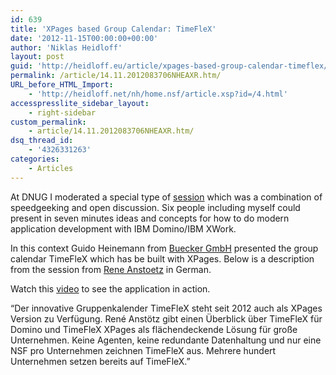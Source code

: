 ```yaml
---
id: 639
title: 'XPages based Group Calendar: TimeFleX'
date: '2012-11-15T00:00:00+00:00'
author: 'Niklas Heidloff'
layout: post
guid: 'http://heidloff.eu/article/xpages-based-group-calendar-timeflex/'
permalink: /article/14.11.2012083706NHEAXR.htm/
URL_before_HTML_Import:
    - 'http://heidloff.net/nh/home.nsf/article.xsp?id=/4.html'
accesspresslite_sidebar_layout:
    - right-sidebar
custom_permalink:
    - article/14.11.2012083706NHEAXR.htm/
dsq_thread_id:
    - '4326331263'
categories:
    - Articles
---
```


 At DNUG I moderated a special type of [session](http://dnug.de/dnug/dnugcms.nsf/id/3FBAEAA9EEEE0A29C1257A590055C458?Open&dl=DE) which was a combination of speedgeeking and open discussion. Six people including myself could present in seven minutes ideas and concepts for how to do modern application development with IBM Domino/IBM XWork.

 In this context Guido Heinemann from [Buecker GmbH](http://www.bueckergmbh.de/events_details.php?id=58) presented the group calendar TimeFleX which has be built with XPages. Below is a description from the session from [Rene Anstoetz](http://dnug.de/dnug/dnugcms.nsf/id/195F48466390146AC1257A5A0056A964?Open&dl=DE) in German.

 Watch this [video](http://www.sdfe.de/demos/TimeFleX_R5/Demos/TimeFleX_XPage.htm) to see the application in action.

 “Der innovative Gruppenkalender TimeFleX steht seit 2012 auch als XPages Version zu Verfügung. René Anstötz gibt einen Überblick über TimeFleX für Domino und TimeFleX XPages als flächendeckende Lösung für große Unternehmen. Keine Agenten, keine redundante Datenhaltung und nur eine NSF pro Unternehmen zeichnen TimeFleX aus. Mehrere hundert Unternehmen setzen bereits auf TimeFleX.”